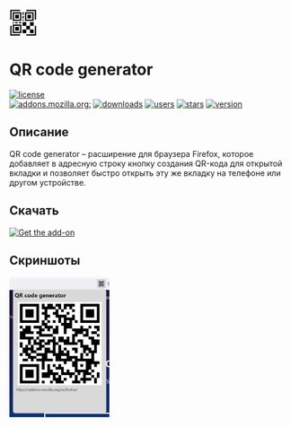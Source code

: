 <img src="images/icon128.png" alt="icon" height=49></img>
# QR code generator
[![license](https://img.shields.io/github/license/t1m013y/QR-code-generator-Firefox)](LICENSE)  
[![addons.mozilla.org:](https://img.shields.io/badge/-addons.mozilla.org%3A-5b5b5b?style=flat "addons.mozilla.org")](https://addons.mozilla.org)
[![downloads](https://img.shields.io/amo/dw/t1m013y-qr-code-generator "downloads")](https://addons.mozilla.org/ru/firefox/addon/t1m013y-qr-code-generator/)
[![users](https://img.shields.io/amo/users/t1m013y-qr-code-generator "users")](https://addons.mozilla.org/ru/firefox/addon/t1m013y-qr-code-generator/)
[![stars](https://img.shields.io/amo/stars/t1m013y-qr-code-generator "stars")](https://addons.mozilla.org/ru/firefox/addon/t1m013y-qr-code-generator/reviews/)
[![version](https://img.shields.io/amo/v/t1m013y-qr-code-generator?label=version "version")](https://addons.mozilla.org/ru/firefox/addon/t1m013y-qr-code-generator/versions/)

## Описание
QR code generator – расширение для браузера Firefox, которое добавляет в адресную строку кнопку создания QR-кода для открытой вкладки и позволяет быстро открыть эту же вкладку на телефоне или другом устройстве. 

## Скачать
[![Get the add-on](https://user-images.githubusercontent.com/91249047/233659614-8b4e1030-f6bc-4a84-998f-19e6893bf2c8.png)](https://addons.mozilla.org/ru/firefox/addon/t1m013y-qr-code-generator/)

## Скриншоты
<img src="images/Screenshot_000.jpg" alt="Screenshot_000" height=250>
